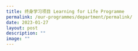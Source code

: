 ```yaml
---
title: 终身学习项目 Learning for Life Programme
permalink: /our-programmes/department/permalink/
date: 2023-01-27
layout: post
description: ""
image: ""
---
```

